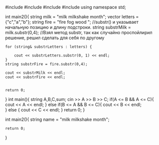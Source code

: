 #include <iostream>
#include <string>
#include <vector>
#include <algorithm>
using namespace std;

int main2(){
    string milk = "milk milkshake month";
    vector<string> letters = {"c","a","b"};
    string fire = "fire fog wood ";
        //substr() и указывает начальную позицию и длину подстроки.
    string substrMilk = milk.substr(0,4); //Взял метод substr, так как случайно проспойлирил решение, решил сделать для себя по другому

    for (string& substrLetters : letters) {

        cout << substrLetters.substr(0, 1) << endl;
    }
    string substrFire = fire.substr(0,4);

    cout << substrMilk << endl;
    cout << substrFire << endl;


    return 0;
}
int main(){
    string A,B,C,sum;
    cin >> A >> B >> C;
    if(A <= B && A <= C){
        cout << A << endl;
    } else if(B <= A && B <= C){
        cout << B << endl;  
    } else {
        cout << C << endl;
    }
    return 0;
}

int main2(){
    string name = "milk milkshake month";
    
    return 0;
}